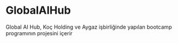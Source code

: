 # GlobalAIHub
Global AI Hub, Koç Holding ve Aygaz işbirliğinde yapılan bootcamp programının projesini içerir
